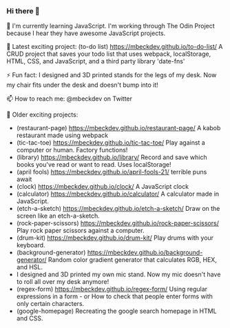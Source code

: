 ### Hi there 👋
🌱 I'm currently learning JavaScript. I'm working through The Odin Project because I hear they have awesome JavaScript projects.

🔭 Latest exciting project: (to-do list) https://mbeckdev.github.io/to-do-list/ A CRUD project that saves your todo list that uses webpack, localStorage, HTML, CSS, and JavaScript, and a third party library 'date-fns'


⚡ Fun fact: I designed and 3D printed stands for the legs of my desk. Now my chair fits under the desk and doesn't bump into it!

📫 How to reach me: @mbeckdev on Twitter

🔭 Older exciting projects: 
- (restaurant-page) https://mbeckdev.github.io/restaurant-page/ A kabob restaurant made using webpack
- (tic-tac-toe) https://mbeckdev.github.io/tic-tac-toe/ Play against a computer or human. Factory functions!
- (library) https://mbeckdev.github.io/library/ Record and save which books you've read or want to read. Uses localStorage!
- (april fools) https://mbeckdev.github.io/april-fools-21/ terrible puns await
- (clock) https://mbeckdev.github.io/clock/ A JavaScript clock
- (calculator) https://mbeckdev.github.io/calculator/ A calculator made in JavaScript.
- (etch-a-sketch) https://mbeckdev.github.io/etch-a-sketch/ Draw on the screen like an etch-a-sketch.
- (rock-paper-scissors) https://mbeckdev.github.io/rock-paper-scissors/ Play rock paper scissors against a computer.
- (drum-kit) https://mbeckdev.github.io/drum-kit/ Play drums with your keyboard.
- (background-generator) https://mbeckdev.github.io/background-generator/ Random color gradient generator that calculates RGB, HEX, and HSL.
- I designed and 3D printed my own mic stand. Now my mic doesn't have to roll all over my desk anymore!
- (regex-form) https://mbeckdev.github.io/regex-form/ Using regular expressions in a form -  or How to check that people enter forms with only certain characters.
- (google-homepage) Recreating the google search homepage in HTML and CSS.
      

<!--
**mbeckdev/mbeckdev** is a ✨ _special_ ✨ repository because its `README.md` (this file) appears on your GitHub profile.

Here are some ideas to get you started:
- 🌱 I'm currently learning ...
- 🔭 I’m currently working on ...
- 🌱 I’m currently learning ...
- 👯 I’m looking to collaborate on ...
- 🤔 I’m looking for help with ...
- 💬 Ask me about ...
- 📫 How to reach me: ...
- 😄 Pronouns: ...
- ⚡ Fun fact: ...
-->
